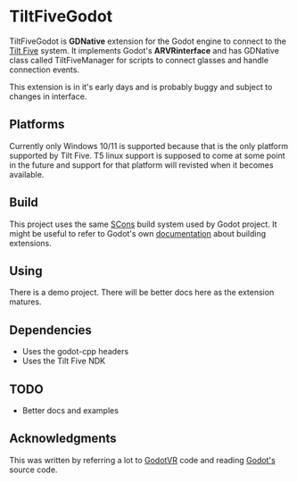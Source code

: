 # TiltFiveGodot

TiltFiveGodot is **GDNative** extension for the Godot engine to connect to the [Tilt Five](https://www.tiltfive.com/) 
system. It implements Godot's **ARVRinterface** and has GDNative class called TiltFiveManager for scripts to connect 
glasses and handle connection events.

This extension is in it's early days and is probably buggy and subject to changes in interface.

## Platforms

Currently only Windows 10/11 is supported because that is the only platform supported by Tilt Five. T5 linux support
is supposed to come at some point in the future and support for that platform will revisted when it becomes available. 

## Build

This project uses the same [SCons](https://scons.org/) build system used by Godot project. It might be useful to refer 
to Godot's own [documentation](https://docs.godotengine.org/en/stable/tutorials/scripting/gdnative/index.html) 
about building extensions.

## Using 

There is a demo project. There will be better docs here as the extension matures.

## Dependencies

- Uses the godot-cpp headers
- Uses the Tilt Five NDK

## TODO

- Better docs and examples

## Acknowledgments

This was written by referring a lot to [GodotVR](https://github.com/GodotVR) code and reading 
[Godot's](https://github.com/godotengine/godot) source code. 
